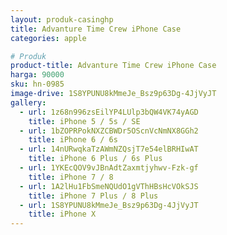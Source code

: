 ```yaml
---
layout: produk-casinghp
title: Advanture Time Crew iPhone Case
categories: apple

# Produk
product-title: Advanture Time Crew iPhone Case
harga: 90000
sku: hn-0985
image-drive: 1S8YPUNU8kMmeJe_Bsz9p63Dg-4JjVyJT
gallery:
  - url: 1z68n996zsEilYP4LUlp3bQW4VK74yAGD
    title: iPhone 5 / 5s / SE
  - url: 1bZOPRPokNXZCBWDr5OScnVcNmNX8GGh2
    title: iPhone 6 / 6s
  - url: 14nURwqkaTzAWmNZQsjT7e54elBRHIwAT
    title: iPhone 6 Plus / 6s Plus
  - url: 1YKEcQOV9vJBnAdtZaxmtjyhwv-Fzk-gf
    title: iPhone 7 / 8
  - url: 1A2lHu1FbSmeNQUdO1gVThHBsHcVOkSJS
    title: iPhone 7 Plus / 8 Plus
  - url: 1S8YPUNU8kMmeJe_Bsz9p63Dg-4JjVyJT
    title: iPhone X
---
```

